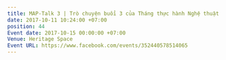 ```yaml
---
title: MAP-Talk 3 | Trò chuyện buổi 3 của Tháng thực hành Nghệ thuật
date: 2017-10-11 10:24:00 +07:00
position: 44
Event date: 2017-10-15 00:00:00 +07:00
Venue: Heritage Space
Event URL: https://www.facebook.com/events/352440578514065
---
```


